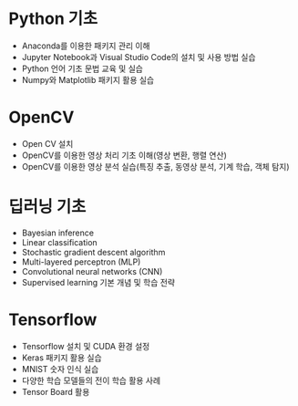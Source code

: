 # Python 기초

- Anaconda를 이용한 패키지 관리 이해
- Jupyter Notebook과 Visual Studio Code의 설치 및 사용 방법 실습
- Python 언어 기초 문법 교육 및 실습
- Numpy와 Matplotlib 패키지 활용 실습

# OpenCV

- Open CV 설치
- OpenCV를 이용한 영상 처리 기초 이해(영상 변환, 행렬 연산)
- OpenCV를 이용한 영상 분석 실습(특징 추출, 동영상 분석, 기계 학습, 객체 탐지)

# 딥러닝 기초

- Bayesian inference
- Linear classification
- Stochastic gradient descent algorithm
- Multi-layered perceptron (MLP)
- Convolutional neural networks (CNN)
- Supervised learning 기본 개념 및 학습 전략

# Tensorflow

- Tensorflow 설치 및 CUDA 환경 설정
- Keras 패키지 활용 실습
- MNIST 숫자 인식 실습
- 다양한 학습 모델들의 전이 학습 활용 사례
- Tensor Board 활용